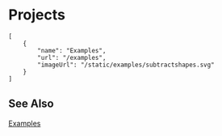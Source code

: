 # Projects

```codecard
[
    {
        "name": "Examples",
        "url": "/examples",
        "imageUrl": "/static/examples/subtractshapes.svg"
    }
]
```

## See Also

[Examples](/examples)

